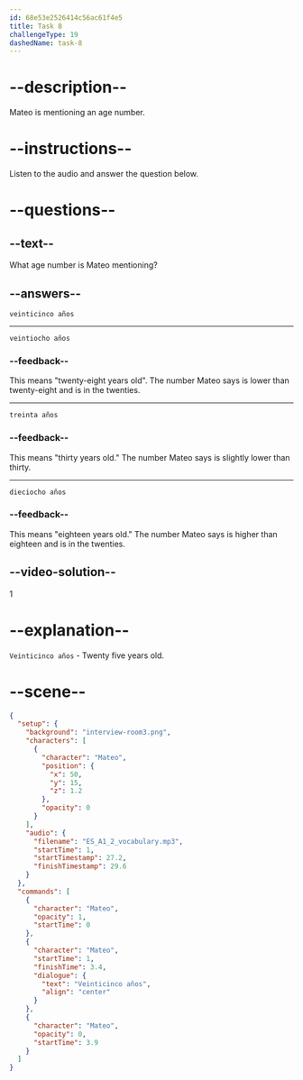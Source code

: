 ```yaml
---
id: 68e53e2526414c56ac61f4e5
title: Task 8
challengeType: 19
dashedName: task-8
---
```


<!-- (audio) Mateo: Tengo veinticinco años. -->

# --description--

Mateo is mentioning an age number.

# --instructions--

Listen to the audio and answer the question below.

# --questions--

## --text--

What age number is Mateo mentioning?

## --answers--

`veinticinco años`

---

`veintiocho años`

### --feedback--

This means "twenty-eight years old". The number Mateo says is lower than twenty-eight and is in the twenties.

---

`treinta años`

### --feedback--

This means "thirty years old." The number Mateo says is slightly lower than thirty.

---

`dieciocho años`

### --feedback--

This means "eighteen years old." The number Mateo says is higher than eighteen and is in the twenties.

## --video-solution--

1

# --explanation--

`Veinticinco años` - Twenty five years old.


# --scene--

```json
{
  "setup": {
    "background": "interview-room3.png",
    "characters": [
      {
        "character": "Mateo",
        "position": {
          "x": 50,
          "y": 15,
          "z": 1.2
        },
        "opacity": 0
      }
    ],
    "audio": {
      "filename": "ES_A1_2_vocabulary.mp3",
      "startTime": 1,
      "startTimestamp": 27.2,
      "finishTimestamp": 29.6
    }
  },
  "commands": [
    {
      "character": "Mateo",
      "opacity": 1,
      "startTime": 0
    },
    {
      "character": "Mateo",
      "startTime": 1,
      "finishTime": 3.4,
      "dialogue": {
        "text": "Veinticinco años",
        "align": "center"
      }
    },
    {
      "character": "Mateo",
      "opacity": 0,
      "startTime": 3.9
    }
  ]
}
```

